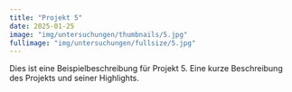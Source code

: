 ```yaml
---
title: "Projekt 5"
date: 2025-01-25
image: "img/untersuchungen/thumbnails/5.jpg"
fullimage: "img/untersuchungen/fullsize/5.jpg"
---
```

Dies ist eine Beispielbeschreibung für Projekt 5. Eine kurze Beschreibung des Projekts und seiner Highlights.

